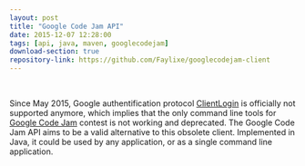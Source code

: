 ```yaml
---
layout: post
title: "Google Code Jam API"
date: 2015-12-07 12:28:00
tags: [api, java, maven, googlecodejam]
download-section: true
repository-link: https://github.com/Faylixe/googlecodejam-client
---
```


<br>

Since May 2015, Google authentification protocol [ClientLogin](https://developers.google.com/identity/protocols/AuthForInstalledApps) is officially not supported anymore, which implies that the only command line tools for [Google Code Jam](https://code.google.com/codejam) contest is not working and deprecated. The Google Code Jam API aims to be a valid alternative to this obsolete client. Implemented in Java, it could be used by any application, or as a single command line application.
